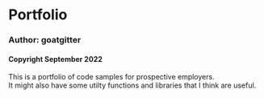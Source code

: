 # Portfolio
### Author: goatgitter
#### Copyright September 2022
This is a portfolio of code samples for prospective employers.  
It might also have some utilty functions and libraries that I think are useful.
